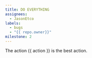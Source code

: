 ```yaml
---
title: DO EVERYTHING
assignees:
  - JasonEtco
labels:
  - bugs
  - "{{ repo.owner}}"
milestone: 2
---
```

The action {{ action }} is the best action.
